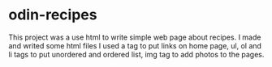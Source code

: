 # odin-recipes
This project was a use html to write simple web page about recipes.
I made and writed some html files
I used a tag to put links on home page, ul, ol and li tags to put unordered and ordered list, img tag to add photos to the pages.
